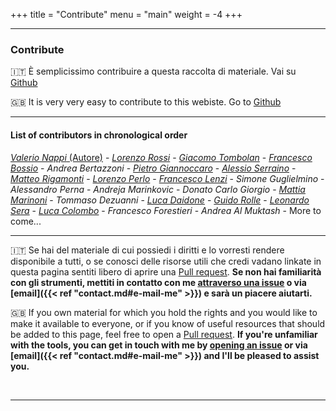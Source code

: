 +++
title = "Contribute"
menu = "main"
weight = -4
+++

* * *

### Contribute

🇮🇹 È semplicissimo contribuire a questa raccolta di materiale. Vai su [Github](https://github.com/tit8/polimi-elettronica)

🇬🇧 It is very very easy to contribute to this webiste. Go to [Github](https://github.com/tit8/polimi-elettronica)

* * *

#### List of contributors in chronological order

[_Valerio Nappi_ (Autore)](https://github.com/valerionew) - [_Lorenzo Rossi_](https://github.com/lorossi) - [_Giacomo Tombolan_](https://github.com/giachi00) - [_Francesco Bossio_](https://github.com/bossiof) - _Andrea Bertazzoni_ - [_Pietro Giannoccaro_](https://github.com/PietroG51) - [_Alessio Serraino_](https://github.com/serrainoalessio) - [_Matteo Rigamonti_](https://github.com/Overlord2410) - [_Lorenzo Perlo_](https://github.com/TIT8) - [_Francesco Lenzi_](https://github.com/FraLenzi) - _Simone Guglielmino_ - _Alessandro Perna_ - _Andreja Marinkovic_ - _Donato Carlo Giorgio_ - [_Mattia Marinoni_](https://github.com/RhinopithecusRoxellana) - _Tommaso Dezuanni_ - [_Luca Daidone_](https://github.com/Luca452) - [_Guido Rolle_](https://github.com/homeless-sushi) - [_Leonardo Sera_](https://github.com/leonardosera) - [_Luca Colombo_](https://github.com/Lucaxc) - _Francesco Forestieri_ - _Andrea Al Muktash_ - More to come...

* * *

🇮🇹 Se hai del materiale di cui possiedi i diritti e lo vorresti rendere disponibile a tutti, o se conosci delle risorse utili che credi vadano linkate in questa pagina sentiti libero di aprire una [Pull request](https://github.com/tit8/polimi-elettronica/pulls). **Se non hai familiarità con gli strumenti, mettiti in contatto con me [attraverso una issue](https://github.com/tit8/polimi-elettronica/issues) o via [email]({{< ref "contact.md#e-mail-me" >}}) e sarà un piacere aiutarti.**  

🇬🇧 If you own material for which you hold the rights and you would like to make it available to everyone, or if you know of useful resources that should be added to this page, feel free to open a [Pull request](https://github.com/tit8/polimi-elettronica/pulls). **If you're unfamiliar with the tools, you can get in touch with me by [opening an issue](https://github.com/tit8/polimi-elettronica/issues) or via [email]({{< ref "contact.md#e-mail-me" >}}) and I'll be pleased to assist you.**

&nbsp;

* * *